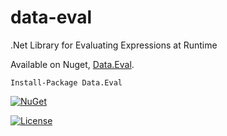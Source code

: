 # data-eval
.Net Library for Evaluating Expressions at Runtime

Available on Nuget, [Data.Eval](https://www.nuget.org/packages/Data.Eval/).

    Install-Package Data.Eval


[![NuGet](https://img.shields.io/nuget/dt/Data.Eval.svg)](https://www.nuget.org/packages/Data.Eval/)

[![License](https://img.shields.io/badge/License-Apache%202.0-blue.svg)](https://opensource.org/licenses/Apache-2.0)
